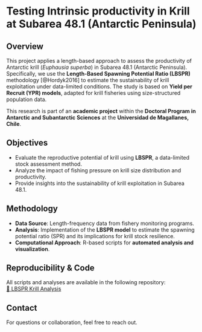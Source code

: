 # **Testing Intrinsic productivity in Krill at Subarea 48.1 (Antarctic Peninsula)**  

## **Overview**  

This project applies a length-based approach to assess the productivity of Antarctic krill (*Euphausia superba*) in Subarea 48.1 (Antarctic Peninsula). Specifically, we use the **Length-Based Spawning Potential Ratio (LBSPR)** methodology [@Hordyk2016] to estimate the sustainability of krill exploitation under data-limited conditions. The study is based on **Yield per Recruit (YPR) models**, adapted for krill fisheries using size-structured population data.  

This research is part of an **academic project** within the **Doctoral Program in Antarctic and Subantarctic Sciences** at the **Universidad de Magallanes, Chile**.  

## **Objectives**  
- Evaluate the reproductive potential of krill using **LBSPR**, a data-limited stock assessment method.  
- Analyze the impact of fishing pressure on krill size distribution and productivity.  
- Provide insights into the sustainability of krill exploitation in Subarea 48.1.  

## **Methodology**  
- **Data Source**: Length-frequency data from fishery monitoring programs.  
- **Analysis**: Implementation of the **LBSPR model** to estimate the spawning potential ratio (SPR) and its implications for krill stock resilience.  
- **Computational Approach**: R-based scripts for **automated analysis and visualization**.  

## **Reproducibility & Code**  
All scripts and analyses are available in the following repository:  
[🔗 LBSPR Krill Analysis](https://mauromardones.github.io/LBSPR_Krill/)  

## **Contact**  
For questions or collaboration, feel free to reach out.
